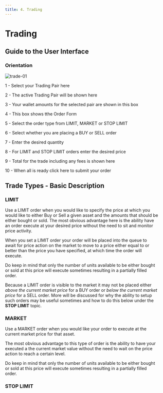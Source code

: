 ```yaml
---
title: 4. Trading
---
```


# Trading



## Guide to the User Interface



### Orientation



![trade-01](/images/Exchange/trade-01.png)


1   - Select your Trading Pair here

2   - The active Trading Pair will be shown here

3   - Your wallet amounts for the selected pair are shown in this box

4   - This box shows tthe Order Form

5   - Select the order type from LIMIT, MARKET or STOP LIMIT

6   - Select whether you are placing a BUY or SELL order

7   - Enter the desired quantity

8   - For LIMIT and STOP LIMIT orders enter the desired price

9   - Total for the trade including any fees is shown here

10 - When all is ready click here to submit your order



## Trade Types - Basic Description

### LIMIT

Use a LIMIT order when you would like to specify the price at which you would like to either Buy or Sell a given asset and the amounts that should be either bought or sold. The most obvious advantage here is the ability have an order execute at your desired price without the need to sit and monitor price activity.

When you set a LIMIT order your order will be placed into the queue to await for price action on the market to move to a price either equal to or better than the price you have specified, at which time the order will execute. 

Do keep in mind that only the number of units available to be either bought or sold at this price will execute sometimes resulting in a partially filled order.

Because a LIMIT order is visible to the market it may not be placed either *above the current market price* for a BUY order or *below the current market price* for a SELL order.  More will be discussed for why the ability to setup such orders may be useful sometimes and how to do this below under the  **STOP LIMIT**  topic.



### MARKET

Use a MARKET order when you would like your order to execute at the current market price for that asset. 

The most obvious advantage to this type of order is the ability to have your executed a the current market value without the need to wait on the price action to reach a certain level.

Do keep in mind that only the number of units available to be either bought or sold at this price will execute sometimes resulting in a partially filled order.



### STOP LIMIT



